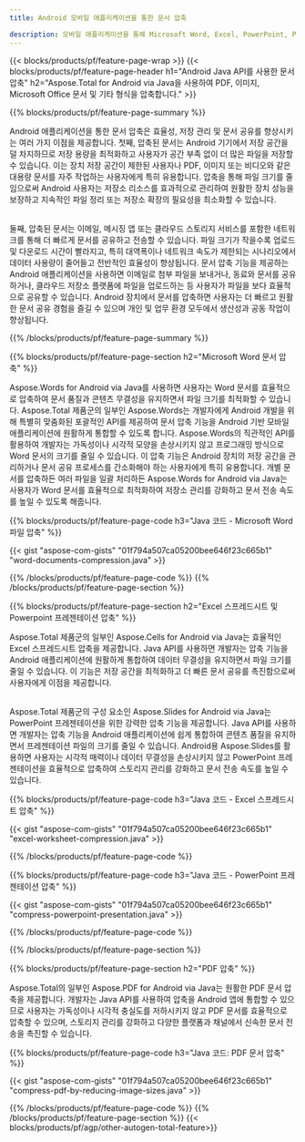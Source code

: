 ```yaml
---
title: Android 모바일 애플리케이션을 통한 문서 압축

description: 모바일 애플리케이션을 통해 Microsoft Word, Excel, PowerPoint, PDF 및 이미지를 포함한 문서를 압축하여 크기를 줄입니다. 온라인으로 압축 결과를 테스트해 보세요.
---
```


{{< blocks/products/pf/feature-page-wrap >}}
{{< blocks/products/pf/feature-page-header h1="Android Java API를 사용한 문서 압축" h2="Aspose.Total for Android via Java을 사용하여 PDF, 이미지, Microsoft Office 문서 및 기타 형식을 압축합니다." >}}

{{% blocks/products/pf/feature-page-summary %}}

Android 애플리케이션을 통한 문서 압축은 효율성, 저장 관리 및 문서 공유를 향상시키는 여러 가지 이점을 제공합니다. 첫째, 압축된 문서는 Android 기기에서 저장 공간을 덜 차지하므로 저장 용량을 최적화하고 사용자가 공간 부족 없이 더 많은 파일을 저장할 수 있습니다. 이는 장치 저장 공간이 제한된 사용자나 PDF, 이미지 또는 비디오와 같은 대용량 문서를 자주 작업하는 사용자에게 특히 유용합니다. 압축을 통해 파일 크기를 줄임으로써 Android 사용자는 저장소 리소스를 효과적으로 관리하여 원활한 장치 성능을 보장하고 지속적인 파일 정리 또는 저장소 확장의 필요성을 최소화할 수 있습니다. <br /><br />

둘째, 압축된 문서는 이메일, 메시징 앱 또는 클라우드 스토리지 서비스를 포함한 네트워크를 통해 더 빠르게 문서를 공유하고 전송할 수 있습니다. 파일 크기가 작을수록 업로드 및 다운로드 시간이 빨라지고, 특히 대역폭이나 네트워크 속도가 제한되는 시나리오에서 데이터 사용량이 줄어들고 전반적인 효율성이 향상됩니다. 문서 압축 기능을 제공하는 Android 애플리케이션을 사용하면 이메일로 첨부 파일을 보내거나, 동료와 문서를 공유하거나, 클라우드 저장소 플랫폼에 파일을 업로드하는 등 사용자가 파일을 보다 효율적으로 공유할 수 있습니다. Android 장치에서 문서를 압축하면 사용자는 더 빠르고 원활한 문서 공유 경험을 즐길 수 있으며 개인 및 업무 환경 모두에서 생산성과 공동 작업이 향상됩니다.

{{% /blocks/products/pf/feature-page-summary  %}}

{{% blocks/products/pf/feature-page-section  h2="Microsoft Word 문서 압축" %}}

Aspose.Words for Android via Java를 사용하면 사용자는 Word 문서를 효율적으로 압축하여 문서 품질과 콘텐츠 무결성을 유지하면서 파일 크기를 최적화할 수 있습니다. Aspose.Total 제품군의 일부인 Aspose.Words는 개발자에게 Android 개발을 위해 특별히 맞춤화된 포괄적인 API를 제공하여 문서 압축 기능을 Android 기반 모바일 애플리케이션에 원활하게 통합할 수 있도록 합니다. Aspose.Words의 직관적인 API를 활용하여 개발자는 가독성이나 시각적 모양을 손상시키지 않고 프로그래밍 방식으로 Word 문서의 크기를 줄일 수 있습니다. 이 압축 기능은 Android 장치의 저장 공간을 관리하거나 문서 공유 프로세스를 간소화해야 하는 사용자에게 특히 유용합니다. 개별 문서를 압축하든 여러 파일을 일괄 처리하든 Aspose.Words for Android via Java는 사용자가 Word 문서를 효율적으로 최적화하여 저장소 관리를 강화하고 문서 전송 속도를 높일 수 있도록 해줍니다.

{{% blocks/products/pf/feature-page-code h3="Java 코드 - Microsoft Word 파일 압축" %}}

{{< gist "aspose-com-gists" "01f794a507ca05200bee646f23c665b1" "word-documents-compression.java" >}}

{{% /blocks/products/pf/feature-page-code  %}}
{{% /blocks/products/pf/feature-page-section %}}

{{% blocks/products/pf/feature-page-section  h2="Excel 스프레드시트 및 Powerpoint 프레젠테이션 압축" %}}

Aspose.Total 제품군의 일부인 Aspose.Cells for Android via Java는 효율적인 Excel 스프레드시트 압축을 제공합니다. Java API를 사용하면 개발자는 압축 기능을 Android 애플리케이션에 원활하게 통합하여 데이터 무결성을 유지하면서 파일 크기를 줄일 수 있습니다. 이 기능은 저장 공간을 최적화하고 더 빠른 문서 공유를 촉진함으로써 사용자에게 이점을 제공합니다. <br /><br />

Aspose.Total 제품군의 구성 요소인 Aspose.Slides for Android via Java는 PowerPoint 프레젠테이션을 위한 강력한 압축 기능을 제공합니다. Java API를 사용하면 개발자는 압축 기능을 Android 애플리케이션에 쉽게 통합하여 콘텐츠 품질을 유지하면서 프레젠테이션 파일의 크기를 줄일 수 있습니다. Android용 Aspose.Slides를 활용하면 사용자는 시각적 매력이나 데이터 무결성을 손상시키지 않고 PowerPoint 프레젠테이션을 효율적으로 압축하여 스토리지 관리를 강화하고 문서 전송 속도를 높일 수 있습니다.

{{% blocks/products/pf/feature-page-code h3="Java 코드 - Excel 스프레드시트 압축" %}}

{{< gist "aspose-com-gists" "01f794a507ca05200bee646f23c665b1" "excel-worksheet-compression.java" >}}

{{% /blocks/products/pf/feature-page-code  %}}

{{% blocks/products/pf/feature-page-code h3="Java 코드 - PowerPoint 프레젠테이션 압축" %}}

{{< gist "aspose-com-gists" "01f794a507ca05200bee646f23c665b1" "compress-powerpoint-presentation.java" >}}

{{% /blocks/products/pf/feature-page-code  %}}

{{% /blocks/products/pf/feature-page-section %}}

{{% blocks/products/pf/feature-page-section  h2="PDF 압축" %}}

Aspose.Total의 일부인 Aspose.PDF for Android via Java는 원활한 PDF 문서 압축을 제공합니다. 개발자는 Java API를 사용하여 압축을 Android 앱에 통합할 수 있으므로 사용자는 가독성이나 시각적 충실도를 저하시키지 않고 PDF 문서를 효율적으로 압축할 수 있으며, 스토리지 관리를 강화하고 다양한 플랫폼과 채널에서 신속한 문서 전송을 촉진할 수 있습니다.

{{% blocks/products/pf/feature-page-code h3="Java 코드: PDF 문서 압축" %}}

{{< gist "aspose-com-gists" "01f794a507ca05200bee646f23c665b1" "compress-pdf-by-reducing-image-sizes.java" >}}

{{% /blocks/products/pf/feature-page-code  %}}
{{% /blocks/products/pf/feature-page-section %}}
{{< blocks/products/pf/agp/other-autogen-total-feature>}}